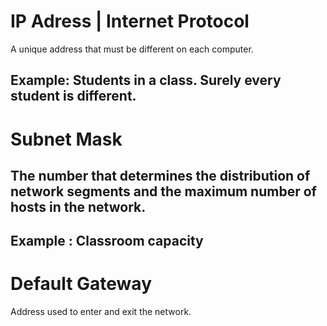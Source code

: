 # IP Adress | Internet Protocol

 A unique address that must be different on each computer. 
## Example: Students in a class. Surely every student is different.

# Subnet Mask

## The number that determines the distribution of network segments and the maximum number of hosts in the network. 
## Example : Classroom capacity


# Default Gateway

Address used to enter and exit the network.
